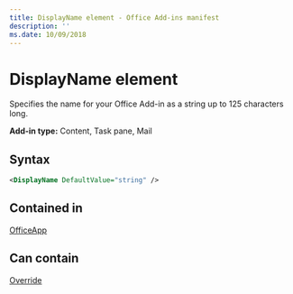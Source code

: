 ```yaml
---
title: DisplayName element - Office Add-ins manifest
description: ''
ms.date: 10/09/2018
---
```


# DisplayName element

Specifies the name for your Office Add-in as a string up to 125 characters long.

**Add-in type:** Content, Task pane, Mail

## Syntax

```XML
<DisplayName DefaultValue="string" />
```

## Contained in

[OfficeApp](officeapp.md)


## Can contain

[Override](override.md)


